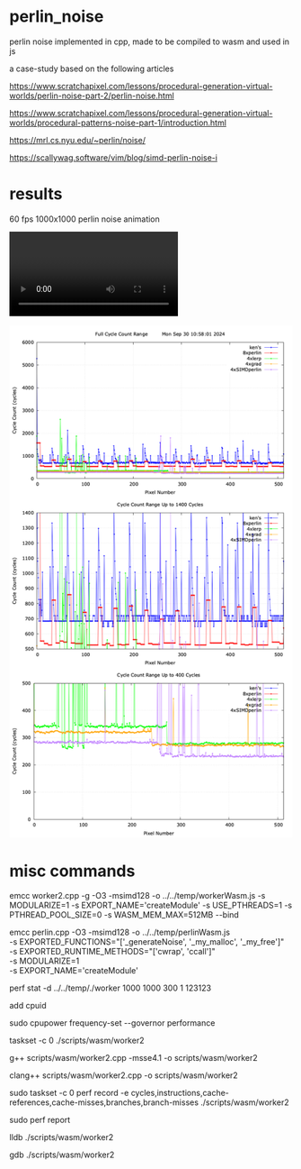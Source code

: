 # perlin_noise

perlin noise implemented in cpp, made to be compiled to wasm and used in js

a case-study based on the following articles

https://www.scratchapixel.com/lessons/procedural-generation-virtual-worlds/perlin-noise-part-2/perlin-noise.html

https://www.scratchapixel.com/lessons/procedural-generation-virtual-worlds/procedural-patterns-noise-part-1/introduction.html

https://mrl.cs.nyu.edu/~perlin/noise/

https://scallywag.software/vim/blog/simd-perlin-noise-i


# results

60 fps 1000x1000 perlin noise animation

![](./resources/noise.mov)

![](./scripts/plot/merge/plot.png)


# misc commands

emcc worker2.cpp -g -O3 -msimd128 -o ../../temp/workerWasm.js     -s MODULARIZE=1     -s EXPORT_NAME='createModule'     -s USE_PTHREADS=1     -s PTHREAD_POOL_SIZE=0     -s  WASM_MEM_MAX=512MB     --bind

emcc perlin.cpp -O3 -msimd128 -o ../../temp/perlinWasm.js \
  -s EXPORTED_FUNCTIONS="['_generateNoise', '_my_malloc', '_my_free']" \
  -s EXPORTED_RUNTIME_METHODS="['cwrap', 'ccall']" \
  -s MODULARIZE=1 \
  -s EXPORT_NAME='createModule'

perf stat -d ../../temp/./worker 1000 1000 300 1 123123

add cpuid

sudo cpupower frequency-set --governor performance

taskset -c 0 ./scripts/wasm/worker2

g++ scripts/wasm/worker2.cpp -msse4.1 -o scripts/wasm/worker2

clang++ scripts/wasm/worker2.cpp -o scripts/wasm/worker2

sudo taskset -c 0 perf record -e cycles,instructions,cache-references,cache-misses,branches,branch-misses ./scripts/wasm/worker2

sudo perf report

lldb ./scripts/wasm/worker2

gdb ./scripts/wasm/worker2
